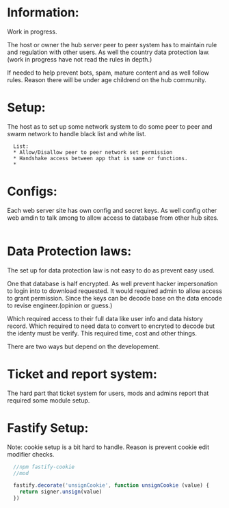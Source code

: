 # Information:
  Work in progress.

  The host or owner the hub server peer to peer system has to maintain rule and regulation with other users. As well the country data protection law. (work in progress have not read the rules in depth.)


  If needed to help prevent bots, spam, mature content and as well follow rules. Reason there will be under age childrend on the hub community.

# Setup:
  The host as to set up some network system to do some peer to peer and swarm network to handle black list and white list.
```
  List:
  * Allow/Disallow peer to peer network set permission
  * Handshake access between app that is same or functions.
  * 
```
# Configs:
  Each web server site has own config and secret keys. As well config other web amdin to talk among to allow access to database from other hub sites.
```

```

# Data Protection laws:
  The set up for data protection law is not easy to do as prevent easy used.

  One that database is half encrypted. As well prevent hacker impersonation to login into to download requested. It would required admin to allow access to grant permission. Since the keys can be decode base on the data encode to revise engineer.(opinion or guess.)

  Which required access to their full data like user info and data history record. Which required to need data to convert to encryted to decode but the identy must be verify. This required time, cost and other things.

  There are two ways but depend on the developement.

# Ticket and report system:
  The hard part that ticket system for users, mods and admins report that required some module setup.


# Fastify Setup:
  Note: cookie setup is a bit hard to handle. Reason is prevent cookie edit modifier checks. 

```javascript
  //npm fastify-cookie
  //mod

  fastify.decorate('unsignCookie', function unsignCookie (value) {
    return signer.unsign(value)
  })
  
```


  


